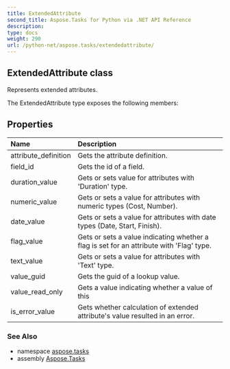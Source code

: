 ```yaml
---
title: ExtendedAttribute
second_title: Aspose.Tasks for Python via .NET API Reference
description: 
type: docs
weight: 290
url: /python-net/aspose.tasks/extendedattribute/
---
```


## ExtendedAttribute class

Represents extended attributes.

The ExtendedAttribute type exposes the following members:
## Properties
| Name | Description |
| :- | :- |
|attribute_definition|Gets the attribute definition.|
|field_id|Gets the id of a field.|
|duration_value|Gets or sets value for attributes with 'Duration' type.|
|numeric_value|Gets or sets a value for attributes with numeric types (Cost, Number).|
|date_value|Gets or sets a value for attributes with date types (Date, Start, Finish).|
|flag_value|Gets or sets a value indicating whether a flag is set for an attribute with 'Flag' type.|
|text_value|Gets or sets a value for attributes with 'Text' type.|
|value_guid|Gets the guid of a lookup value.|
|value_read_only|Gets a value indicating whether a value of this|
|is_error_value|Gets whether calculation of extended attribute's value resulted in an error.|

### See Also

* namespace [aspose.tasks](/tasks/python-net/aspose.tasks/)
* assembly [Aspose.Tasks](/tasks/python-net/)

